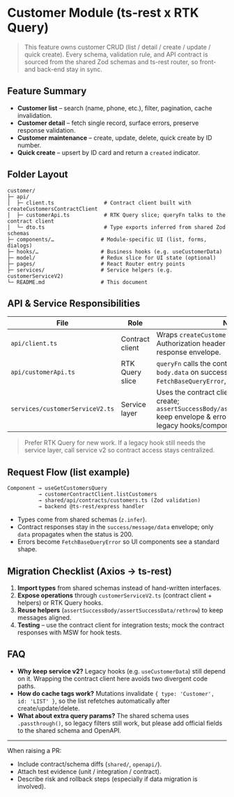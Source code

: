 ﻿# Customer Module (ts-rest x RTK Query)

> This feature owns customer CRUD (list / detail / create / update / quick create). Every schema, validation rule, and API contract is sourced from the shared Zod schemas and ts-rest router, so front- and back-end stay in sync.

## Feature Summary

- **Customer list** – search (name, phone, etc.), filter, pagination, cache invalidation.
- **Customer detail** – fetch single record, surface errors, preserve response validation.
- **Customer maintenance** – create, update, delete, quick create by ID number.
- **Quick create** – upsert by ID card and return a `created` indicator.

## Folder Layout

```text
customer/
├─ api/
│  ├─ client.ts                # Contract client built with createCustomersContractClient
│  ├─ customerApi.ts           # RTK Query slice; queryFn talks to the contract client
│  └─ dto.ts                   # Type exports inferred from shared Zod schemas
├─ components/…               # Module-specific UI (list, forms, dialogs)
├─ hooks/…                    # Business hooks (e.g. useCustomerData)
├─ model/                     # Redux slice for UI state (optional)
├─ pages/                     # React Router entry points
├─ services/                  # Service helpers (e.g. customerServiceV2)
└─ README.md                  # This document
```

## API & Service Responsibilities

| File | Role | Notes |
| --- | --- | --- |
| `api/client.ts` | Contract client | Wraps `createCustomersContractClient`; injects Authorization header and keeps the shared response envelope. |
| `api/customerApi.ts` | RTK Query slice | `queryFn` calls the contract client; unwraps `body.data` on success, maps errors to `FetchBaseQueryError`, handles cache tags. |
| `services/customerServiceV2.ts` | Service layer | Uses the contract client for CRUD + quick create; `assertSuccessBody/assertSuccessData/rethrow` keep envelope & error handling consistent for legacy hooks/components. |

> Prefer RTK Query for new work. If a legacy hook still needs the service layer, call service v2 so contract access stays centralized.

## Request Flow (list example)

```
Component → useGetCustomersQuery
          → customerContractClient.listCustomers
          → shared/api/contracts/customers.ts (Zod validation)
          → backend @ts-rest/express handler
```

- Types come from shared schemas (`z.infer`).
- Contract responses stay in the `success/message/data` envelope; only `data` propagates when the status is 200.
- Errors become `FetchBaseQueryError` so UI components see a standard shape.

## Migration Checklist (Axios → ts-rest)

1. **Import types** from shared schemas instead of hand-written interfaces.
2. **Expose operations** through `customerServiceV2.ts` (contract client + helpers) or RTK Query hooks.
3. **Reuse helpers** (`assertSuccessBody/assertSuccessData/rethrow`) to keep messages aligned.
4. **Testing** – use the contract client for integration tests; mock the contract responses with MSW for hook tests.

## FAQ

- **Why keep service v2?** Legacy hooks (e.g. `useCustomerData`) still depend on it. Wrapping the contract client here avoids two divergent code paths.
- **How do cache tags work?** Mutations invalidate `{ type: 'Customer', id: 'LIST' }`, so the list refetches automatically after create/update/delete.
- **What about extra query params?** The shared schema uses `.passthrough()`, so legacy filters still work, but please add official fields to the shared schema and OpenAPI.

---

When raising a PR:
- Include contract/schema diffs (`shared/`, `openapi/`).
- Attach test evidence (unit / integration / contract).
- Describe risk and rollback steps (especially if data migration is involved).

